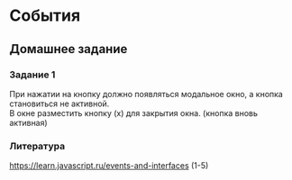 # События

## Домашнее задание

### Задание 1

При нажатии на кнопку должно появляться модальное окно, а кнопка
становиться не активной.    
В окне разместить кнопку (х) для закрытия окна.
(кнопка вновь активная)

### Литература

<https://learn.javascript.ru/events-and-interfaces> (1-5)